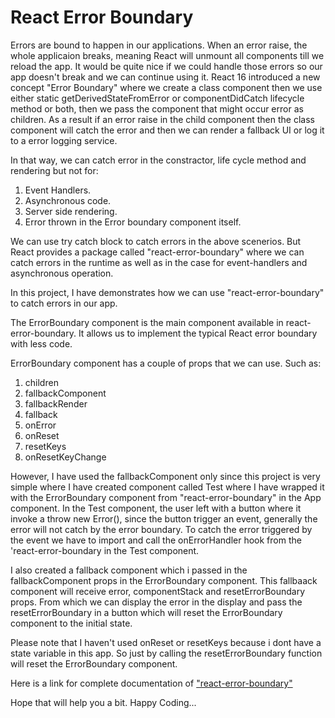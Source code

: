 # React Error Boundary

Errors are bound to happen in our applications. When an error raise, the whole applicaion breaks, meaning React will unmount all components till we reload the app. It would be quite nice if we could handle those errors so our app doesn't break and we can continue using it. React 16 introduced a new concept "Error Boundary" where we create a class component then we use either static getDerivedStateFromError or componentDidCatch lifecycle method or both, then we pass the component that might occur error as children. As a result if an error raise in the child component then the class component will catch the error and then we can render a fallback UI or log it to a error logging service.

In that way, we can catch error in the constractor, life cycle method and rendering but not for:

1. Event Handlers.
2. Asynchronous code.
3. Server side rendering.
4. Error thrown in the Error boundary component itself.

We can use try catch block to catch errors in the above scenerios. But React provides a package called "react-error-boundary" where we can catch errors in the runtime as well as in the case for event-handlers and asynchronous operation.

In this project, I have demonstrates how we can use "react-error-boundary" to catch errors in our app.

The ErrorBoundary component is the main component available in react-error-boundary. It allows us to implement the typical React error boundary with less code.

ErrorBoundary component has a couple of props that we can use. Such as:

1. children
2. fallbackComponent
3. fallbackRender
4. fallback
5. onError
6. onReset
7. resetKeys
8. onResetKeyChange

However, I have used the fallbackComponent only since this project is very simple where I have created component called Test where I have wrapped it with the ErrorBoundary component from "react-error-boundary" in the App component. In the Test component, the user left with a button where it invoke a throw new Error(), since the button trigger an event, generally the error will not catch by the error boundary. To catch the error triggered by the event we have to import and call the onErrorHandler hook from the 'react-error-boundary in the Test component.

I also created a fallback component which i passed in the fallbackComponent props in the ErrorBoundary component. This fallbaack component will receive error, componentStack and resetErrorBoundary props. From which we can display the error in the display and pass the resetErrorBoundary in a button which will reset the ErrorBoundary component to the initial state.

Please note that I haven't used onReset or resetKeys because i dont have a state variable in this app. So just by calling the resetErrorBoundary function will reset the ErrorBoundary component.

Here is a link for complete documentation of 	["react-error-boundary"](https://github.com/bvaughn/react-error-boundary/blob/master/README.md)

Hope that will help you a bit.
Happy Coding...
